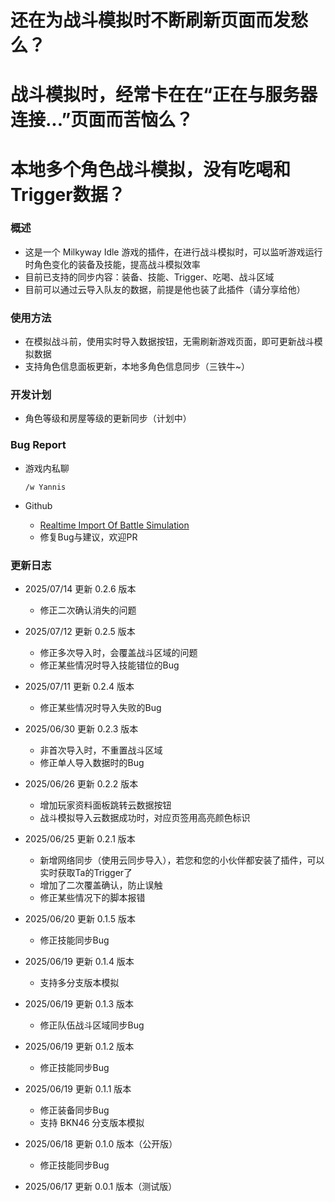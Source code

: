 # 还在为战斗模拟时不断刷新页面而发愁么？
# 战斗模拟时，经常卡在在“正在与服务器连接...”页面而苦恼么？
# 本地多个角色战斗模拟，没有吃喝和Trigger数据？

### 概述

- 这是一个 Milkyway Idle 游戏的插件，在进行战斗模拟时，可以监听游戏运行时角色变化的装备及技能，提高战斗模拟效率
- 目前已支持的同步内容：装备、技能、Trigger、吃喝、战斗区域
- 目前可以通过云导入队友的数据，前提是他也装了此插件（请分享给他）

### 使用方法

- 在模拟战斗前，使用实时导入数据按钮，无需刷新游戏页面，即可更新战斗模拟数据
- 支持角色信息面板更新，本地多角色信息同步（三铁牛~）

### 开发计划
- 角色等级和房屋等级的更新同步（计划中）

### Bug Report

- 游戏内私聊

    `/w Yannis `

- Github
    - [Realtime Import Of Battle Simulation](https://github.com/yanisCC/MWI-Scripts/blob/main/Realtime%20Import%20Of%20Battle%20Simulation.user.js)
    - 修复Bug与建议，欢迎PR

### 更新日志

- 2025/07/14 更新 0.2.6 版本
    - 修正二次确认消失的问题

- 2025/07/12 更新 0.2.5 版本
    - 修正多次导入时，会覆盖战斗区域的问题
    - 修正某些情况时导入技能错位的Bug

- 2025/07/11 更新 0.2.4 版本
    - 修正某些情况时导入失败的Bug

- 2025/06/30 更新 0.2.3 版本
    - 非首次导入时，不重置战斗区域
    - 修正单人导入数据时的Bug

- 2025/06/26 更新 0.2.2 版本
    - 增加玩家资料面板跳转云数据按钮
    - 战斗模拟导入云数据成功时，对应页签用高亮颜色标识

- 2025/06/25 更新 0.2.1 版本
    - 新增网络同步（使用云同步导入），若您和您的小伙伴都安装了插件，可以实时获取Ta的Trigger了
    - 增加了二次覆盖确认，防止误触
    - 修正某些情况下的脚本报错

- 2025/06/20 更新 0.1.5 版本
    - 修正技能同步Bug

- 2025/06/19 更新 0.1.4 版本
    - 支持多分支版本模拟

- 2025/06/19 更新 0.1.3 版本
    - 修正队伍战斗区域同步Bug

- 2025/06/19 更新 0.1.2 版本
    - 修正技能同步Bug

- 2025/06/19 更新 0.1.1 版本
    - 修正装备同步Bug
    - 支持 BKN46 分支版本模拟

- 2025/06/18 更新 0.1.0 版本（公开版）
    - 修正技能同步Bug

- 2025/06/17 更新 0.0.1 版本（测试版）